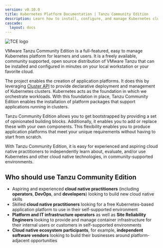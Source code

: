 ```yaml
---
version: v0.10.0
title: Kubernetes Platform Documentation | Tanzu Community Edition
description: Learn how to install, configure, and manage Kubernetes clusters and more.  Tanzu Community Edition documentation is a great place to get started with Kubernetes and Tanzu.
cascade:
  layout: docs
---
```


<!-- markdownlint-disable MD041 -->
![TCE logo](/docs/img/tce-logo.png)

VMware Tanzu Community Edition is a full-featured, easy to manage Kubernetes
platform for learners and users. It is a freely available, community supported,
open source distribution of VMware Tanzu that can be installed and configured
in minutes on your local workstation or your favorite cloud.

The project enables the creation of application platforms. It
does this by leveraging [Cluster API](https://cluster-api.sigs.k8s.io/) to
provide declarative deployment and management of Kubernetes clusters. Kubernetes
acts as the foundation in which we orchestrate workloads. With this foundation
in place, Tanzu Community Edition enables the installation of platform packages that support
applications running in clusters.

Tanzu Community Edition allows you to get bootstrapped by providing a set of opinionated building blocks.
Additionally, it enables you to add or replace these with your own components. This
flexibility enables you to produce application platforms that meet your unique
requirements without having to start from scratch.

With Tanzu Community Edition, it is easy for experienced and aspiring cloud native practitioners to independently learn about, evaluate, and/or use Kubernetes and other cloud native technologies, in community-supported environments.

## Who should use Tanzu Community Edition

- Aspiring and experienced **cloud native practitioners** (including **operators**, **DevOps**, and **developers**) looking to build new cloud native skills
- Skilled **cloud native practitioners** looking for a free Kubernetes-based application platform to use in their self-supported environment
- **Platform and IT infrastructure operators** as well as **Site Reliability Engineers** looking to provide and manage container infrastructure for their internal users or customers in self-supported environments
- **Cloud native ecosystem participants**, for example, **independent software vendors** looking to build their businesses around platform-adjacent opportunities
